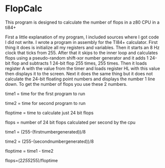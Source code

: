 # FlopCalc
This program is designed to calculate the number of flops in a z80 CPU in a ti84+

First a little explanation of my program, I included sources where I got code I did not write. I wrote a program in assembly for the TI84+ calculator. First thing it does is initialize all my registers and variables. Then it starts an 8 Hz clock that ticks from 255. After that it skips to the inner loop and calculates flops using a pseudo-random shift-xor number generator and it adds 1 24-bit flop and subtracts 1 24-bit flop 255 times, 255 times. Then it loads register A with the value from the timer and loads register HL with this value then displays it to the screen. Next it does the same thing but it does not calculate the 24-bit floating point numbers and displays the number 1 line down. To get the number of flops you use these 2 numbers.

time1 = time for the first program to run

time2 = time for second program to run

floptime = time to calculate just 24 bit flops

flops = number of 24 bit flops calculated per second by the cpu

time1 = (255-(firstnumbergenerated))/8

time2 = (255-(secondnumbergenerated))/8

floptime = time1 - time2

flops=(2*255*255)/floptime
